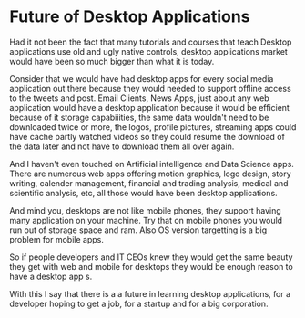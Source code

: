 # Future of Desktop Applications

Had it not been the fact that many tutorials and courses that teach Desktop applications use old and ugly native controls, desktop applications market would have been so much bigger than what it is today.

Consider that we would have had desktop apps for every social media application out there because they would needed to support offline access to the tweets and post. Email Clients, News Apps, just about any web application would have a desktop application because it would be efficient because of it storage capabiiities, the same data wouldn't need to be downloaded twice or more, the logos, profile pictures, streaming apps could have cache partly watched videos so they could resume the download of the data later and not have to download them all over again.

And I haven't even touched on Artificial intelligence and Data Science apps. There are numerous web apps offering motion graphics, logo design, story writing, calender management, financial and trading analysis, medical and scientific analysis, etc,  all those would have been desktop applications. 

And mind you, desktops are not like mobile phones, they support having many application on your machine. Try that on mobile phones you would run out of storage space and ram. Also OS version targetting is a big problem for mobile apps.

So if people developers and IT CEOs knew they would get the same beauty they get with web and mobile for desktops they would be enough reason to have a desktop app s.

With this I say that there is a a future in learning desktop applications, for a developer hoping to get a job, for a startup and for a big corporation.
